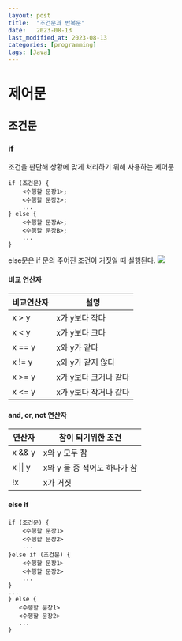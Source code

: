 ```yaml
---
layout: post
title:  "조건문과 반복문"
date:   2023-08-13
last_modified_at: 2023-08-13
categories: [programming]
tags: [Java]
---
```

# 제어문
## 조건문
### if
조건을 판단해 상황에 맞게 처리하기 위해 사용하는 제어문
```
if (조건문) {
    <수행할 문장1>;
    <수행할 문장2>;
    ...
} else {
    <수행할 문장A>;
    <수행할 문장B>;
    ...
}
```
else문은 if 문의 주어진 조건이 거짓일 때 실행된다.
![](https://wikidocs.net/images/page/211/04-01_if2.png)
#### 비교 연산자  

| 비교연산자 | 설명                  |  
|------------|-----------------------|  
| x > y      | x가 y보다 작다        |  
| x < y      | x가 y보다 크다        |  
| x == y     | x와 y가 같다          |  
| x  != y    | x와 y가 같지 않다     |  
| x >= y     | x가 y보다 크거나 같다 |  
| x <=  y    | x가 y보다 작거나 같다 |  

#### and, or, not 연산자  

| 연산자   | 참이 되기위한 조건           |  
|----------|------------------------------|  
| x && y   | x와 y 모두 참                |  
| x \|\| y | x와 y 둘 중 적어도 하나가 참 |  
| !x       | x가 거짓                     |  

#### else if  

```
if (조건문) {
    <수행할 문장1> 
    <수행할 문장2>
    ...
}else if (조건문) {
    <수행할 문장1>
    <수행할 문장2>
    ...
}
...
} else {
   <수행할 문장1>
   <수행할 문장2>
   ... 
}
```